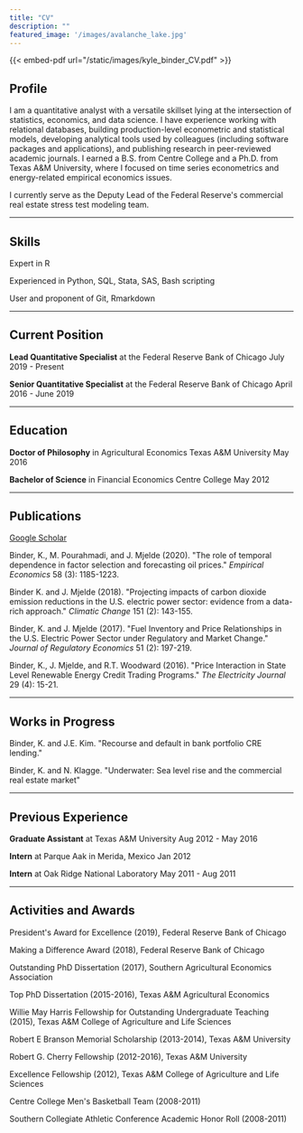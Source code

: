 ```yaml
---
title: "CV"
description: ""
featured_image: '/images/avalanche_lake.jpg'
---
```


{{< embed-pdf url="/static/images/kyle_binder_CV.pdf" >}}

## Profile

I am a quantitative analyst with a versatile skillset lying at the intersection of statistics, economics, and data science. I have experience working with relational databases, building production-level econometric and statistical models, developing analytical tools used by colleagues (including software packages and applications), and publishing research in peer-reviewed academic journals. I earned a B.S. from Centre College and a Ph.D. from Texas A&M University, where I focused on time series econometrics and energy-related empirical economics issues.

I currently serve as the Deputy Lead of the Federal Reserve's commercial real estate stress test modeling team.

***

## Skills

Expert in R

Experienced in Python, SQL, Stata, SAS, Bash scripting

User and proponent of Git, Rmarkdown

***

## Current Position


**Lead Quantitative Specialist** at the Federal Reserve Bank of Chicago
July 2019 - Present

**Senior Quantitative Specialist** at the Federal Reserve Bank of Chicago
April 2016 - June 2019

***

## Education

**Doctor of Philosophy** in Agricultural Economics
Texas A&M University
May 2016

**Bachelor of Science** in Financial Economics
Centre College
May 2012

***

## Publications

[Google Scholar](https://scholar.google.com/citations?hl=en&user=oxUKuKkAAAAJ)

Binder, K., M. Pourahmadi, and J. Mjelde (2020). "The role of temporal dependence in factor selection and forecasting oil prices." *Empirical Economics* 58 (3): 1185-1223.

Binder K. and J. Mjelde (2018). "Projecting impacts of carbon dioxide emission reductions in the U.S. electric power sector: evidence from a data-rich approach." *Climatic Change* 151 (2): 143-155.

Binder, K. and J. Mjelde (2017). "Fuel Inventory and Price Relationships in the U.S. Electric Power Sector under Regulatory and Market Change." *Journal of Regulatory Economics* 51 (2): 197-219.

Binder, K., J. Mjelde, and R.T. Woodward (2016). "Price Interaction in State Level Renewable Energy Credit Trading Programs." *The Electricity Journal* 29 (4): 15-21.


***

## Works in Progress

Binder, K. and J.E. Kim. "Recourse and default in bank portfolio CRE lending."

Binder, K. and N. Klagge. "Underwater: Sea level rise and the commercial real estate market"


***

## Previous Experience

**Graduate Assistant** at Texas A&M University
Aug 2012 - May 2016

**Intern** at Parque Aak in Merida, Mexico
Jan 2012

**Intern** at Oak Ridge National Laboratory
May 2011 - Aug 2011

***

## Activities and Awards

President's Award for Excellence (2019), Federal Reserve Bank of Chicago

Making a Difference Award (2018), Federal Reserve Bank of Chicago

Outstanding PhD Dissertation (2017), Southern Agricultural Economics Association

Top PhD Dissertation (2015-2016), Texas A&M Agricultural Economics

Willie May Harris Fellowship for Outstanding Undergraduate Teaching (2015), Texas A&M College of Agriculture and Life Sciences

Robert E Branson Memorial Scholarship (2013-2014), Texas A&M University

Robert G. Cherry Fellowship (2012-2016), Texas A&M University

Excellence Fellowship (2012), Texas A&M College of Agriculture and Life Sciences

Centre College Men's Basketball Team (2008-2011)

Southern Collegiate Athletic Conference Academic Honor Roll (2008-2011)


